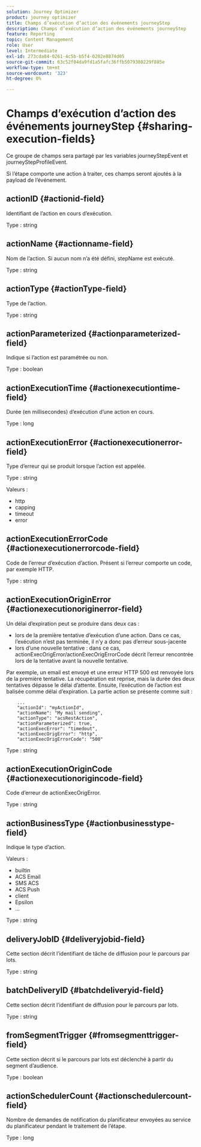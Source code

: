 ```yaml
---
solution: Journey Optimizer
product: journey optimizer
title: Champs d’exécution d’action des événements journeyStep
description: Champs d’exécution d’action des événements journeyStep
feature: Reporting
topic: Content Management
role: User
level: Intermediate
exl-id: 273cda84-0261-4c5b-b5f4-0202e8874d05
source-git-commit: 63c52f04da9fd1a5fafc36ffb5079380229f885e
workflow-type: tm+mt
source-wordcount: '323'
ht-degree: 0%

---
```


# Champs d’exécution d’action des événements journeyStep {#sharing-execution-fields}

Ce groupe de champs sera partagé par les variables journeyStepEvent et journeyStepProfileEvent.

Si l’étape comporte une action à traiter, ces champs seront ajoutés à la payload de l’événement.

## actionID {#actionid-field}

Identifiant de l’action en cours d’exécution.

Type : string

## actionName {#actionname-field}

Nom de l’action. Si aucun nom n’a été défini, stepName est exécuté.

Type : string

## actionType {#actionType-field}

Type de l’action.

Type : string

## actionParameterized {#actionparameterized-field}

Indique si l’action est paramétrée ou non.

Type : boolean

## actionExecutionTime {#actionexecutiontime-field}

Durée (en millisecondes) d’exécution d’une action en cours.

Type : long

## actionExecutionError {#actionexecutionerror-field}

Type d’erreur qui se produit lorsque l’action est appelée.

Type : string

Valeurs :
* http
* capping
* timeout
* error

## actionExecutionErrorCode {#actionexecutionerrorcode-field}

Code de l’erreur d’exécution d’action. Présent si l’erreur comporte un code, par exemple HTTP.

Type : string

## actionExecutionOriginError {#actionexecutionoriginerror-field}

Un délai d’expiration peut se produire dans deux cas :

* lors de la première tentative d’exécution d’une action. Dans ce cas, l’exécution n’est pas terminée, il n’y a donc pas d’erreur sous-jacente
* lors d’une nouvelle tentative : dans ce cas, actionExecOrigError/actionExecOrigErrorCode décrit l’erreur rencontrée lors de la tentative avant la nouvelle tentative.

Par exemple, un email est envoyé et une erreur HTTP 500 est renvoyée lors de la première tentative. La récupération est reprise, mais la durée des deux tentatives dépasse le délai d’attente. Ensuite, l’exécution de l’action est balisée comme délai d’expiration. La partie action se présente comme suit :

```
    ...
    "actionId": "myActionId",
    "actionName": "My mail sending",
    "actionType": "acsRestAction",
    "actionParameterized": true,
    "actionExecError": "timedout",
    "actionExecOrigError": "http",
    "actionExecOrigErrorCode": "500"
```

Type : string

## actionExecutionOriginCode {#actionexecutionorigincode-field}

Code d’erreur de actionExecOrigError.

Type : string

## actionBusinessType {#actionbusinesstype-field}

Indique le type d’action.

Valeurs :

* builtin
* ACS Email
* SMS ACS
* ACS Push
* client
* Epsilon
* ...

Type : string

## deliveryJobID {#deliveryjobid-field}

Cette section décrit l’identifiant de tâche de diffusion pour le parcours par lots.

Type : string

## batchDeliveryID {#batchdeliveryid-field}

Cette section décrit l’identifiant de diffusion pour le parcours par lots.

Type : string

## fromSegmentTrigger {#fromsegmenttrigger-field}

Cette section décrit si le parcours par lots est déclenché à partir du segment d’audience.

Type : boolean

## actionSchedulerCount {#actionschedulercount-field}

Nombre de demandes de notification du planificateur envoyées au service du planificateur pendant le traitement de l’étape.

Type : long

